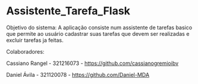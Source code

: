 # Assistente_Tarefa_Flask
Objetivo do sistema: A aplicação consiste num assistente de tarefas basico que permite ao usuário cadastrar suas tarefas que devem ser realizadas e excluir tarefas ja feitas.

Colaboradores:

Cassiano Rangel - 321216073 - https://github.com/cassianogremioibv

Daniel Ávila - 321120078 - https://github.com/Daniel-MDA
